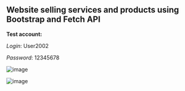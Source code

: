 <h2>Website selling services and products using Bootstrap and Fetch API</h2>

<b>Test account:</b> 

_Login_: User2002

_Password_: 12345678

![image](https://user-images.githubusercontent.com/45456220/165165525-2a06381e-9f05-46db-b775-d51d2b5b3327.png)

![image](https://user-images.githubusercontent.com/45456220/165165726-c62697d6-7695-4ac9-9802-ae1693dd2da9.png)

